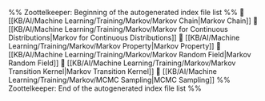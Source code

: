 %% Zoottelkeeper: Beginning of the autogenerated index file list  %%
📄 [[KB/AI/Machine Learning/Training/Markov/Markov Chain|Markov Chain]]
📄 [[KB/AI/Machine Learning/Training/Markov/Markov for Continuous Distributions|Markov for Continuous Distributions]]
📄 [[KB/AI/Machine Learning/Training/Markov/Markov Property|Markov Property]]
📄 [[KB/AI/Machine Learning/Training/Markov/Markov Random Field|Markov Random Field]]
📄 [[KB/AI/Machine Learning/Training/Markov/Markov Transition Kernel|Markov Transition Kernel]]
📄 [[KB/AI/Machine Learning/Training/Markov/MCMC Sampling|MCMC Sampling]]
%% Zoottelkeeper: End of the autogenerated index file list  %%
